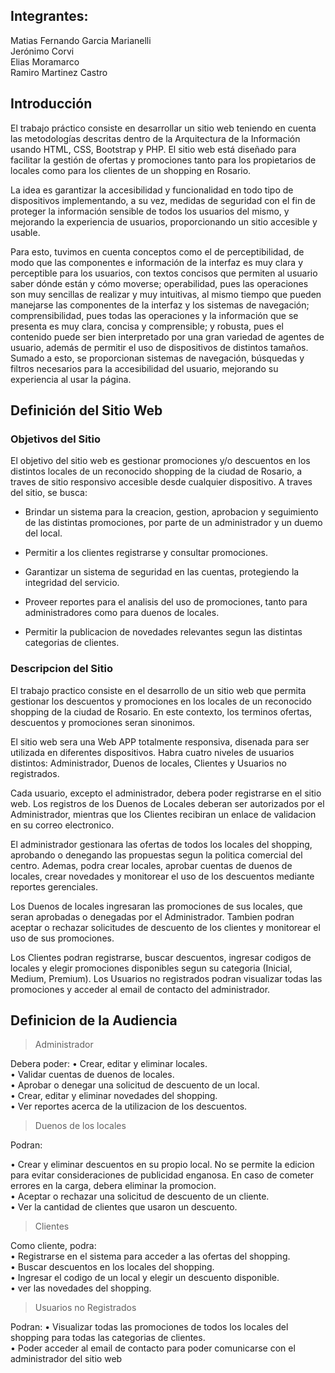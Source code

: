 ## Integrantes:

Matias Fernando Garcia Marianelli <br>
Jerónimo Corvi <br>
Elias Moramarco <br>
Ramiro Martinez Castro <br>

## Introducción

El trabajo práctico consiste en desarrollar un sitio web teniendo en cuenta las metodologías descritas dentro de la Arquitectura de la Información usando HTML, CSS, Bootstrap y PHP. El sitio web está diseñado para facilitar la gestión de ofertas y promociones tanto para los propietarios de locales como para los clientes de un shopping en Rosario.

La idea es garantizar la accesibilidad y funcionalidad en todo tipo de dispositivos implementando, a su vez, medidas de seguridad con el fin de proteger la información sensible de todos los usuarios del mismo, y mejorando la experiencia de usuarios, proporcionando un sitio accesible y usable.

Para esto, tuvimos en cuenta conceptos como el de perceptibilidad, de modo que las componentes e información de la interfaz es muy clara y perceptible para los usuarios, con textos concisos que permiten al usuario saber dónde están y cómo moverse; operabilidad, pues las operaciones son muy sencillas de realizar y muy intuitivas, al mismo tiempo que pueden manejarse las componentes de la interfaz y los sistemas de navegación; comprensibilidad, pues todas las operaciones y la información que se presenta es muy clara, concisa y comprensible; y robusta, pues el contenido puede ser bien interpretado por una gran variedad de agentes de usuario, además de permitir el uso de dispositivos de distintos tamaños. Sumado a esto, se proporcionan sistemas de navegación, búsquedas y filtros necesarios para la accesibilidad del usuario, mejorando su experiencia al usar la página.

## Definición del Sitio Web
### Objetivos del Sitio 
El objetivo del sitio web es gestionar promociones y/o descuentos en los distintos locales de un reconocido shopping de la ciudad de Rosario, a traves de sitio responsivo accesible desde cualquier dispositivo.
A traves del sitio, se busca:

- Brindar un sistema para la creacion, gestion, aprobacion y seguimiento de las distintas promociones, por parte de un administrador y un duemo del local.

-  Permitir a los clientes registrarse y consultar promociones.

- Garantizar un sistema de seguridad en las cuentas, protegiendo la integridad del servicio.

- Proveer reportes para el analisis del uso de promociones, tanto para administradores como para duenos de locales.

- Permitir la publicacion de novedades relevantes segun las distintas categorias de clientes.

### Descripcion del Sitio
El trabajo practico consiste en el desarrollo de un sitio web que permita gestionar los descuentos y promociones en los locales de un reconocido shopping de la ciudad de Rosario. En este contexto, los terminos ofertas, descuentos y promociones seran sinonimos.

El sitio web sera una Web APP totalmente responsiva, disenada para ser utilizada en diferentes dispositivos. Habra cuatro niveles de usuarios distintos: Administrador, Duenos de locales, Clientes y Usuarios no registrados.

Cada usuario, excepto el administrador, debera poder registrarse en el sitio web. Los registros de los Duenos de Locales deberan ser autorizados por el Administrador, mientras que los Clientes recibiran un enlace de validacion en su correo electronico.

El administrador gestionara las ofertas de todos los locales del shopping, aprobando o denegando las propuestas segun la politica comercial del centro. Ademas, podra crear locales, aprobar cuentas de duenos de locales, crear novedades y monitorear el uso de los descuentos mediante reportes gerenciales.

Los Duenos de locales ingresaran las promociones de sus locales, que seran aprobadas o denegadas por el Administrador. Tambien podran aceptar o rechazar solicitudes de descuento de los clientes y monitorear el uso de sus promociones.

Los Clientes podran registrarse, buscar descuentos, ingresar codigos de locales y elegir promociones disponibles segun su categoria (Inicial, Medium, Premium). Los Usuarios no registrados podran visualizar todas las promociones y acceder al email de contacto del administrador.

## Definicion de la Audiencia

> Administrador

Debera poder:
• Crear, editar y eliminar locales. <br>
• Validar cuentas de duenos de locales.<br>
• Aprobar o denegar una solicitud de descuento de un local.<br>
• Crear, editar y eliminar novedades del shopping.<br>
• Ver reportes acerca de la utilizacion de los descuentos.

> Duenos de los locales

Podran:

• Crear y eliminar descuentos en su propio local. No se permite la edicion para evitar consideraciones de publicidad enganosa. En caso de cometer errores en la carga, debera eliminar la promocion. <br>
• Aceptar o rechazar una solicitud de descuento de un cliente.<br>
• Ver la cantidad de clientes que usaron un descuento.

> Clientes

Como cliente, podra:<br>
• Registrarse en el sistema para acceder a las ofertas del shopping.<br>
• Buscar descuentos en los locales del shopping.<br>
• Ingresar el codigo de un local y elegir un descuento disponible.<br>
• ver las novedades del shopping.

> Usuarios no Registrados

Podran:
• Visualizar todas las promociones de todos los locales del shopping para todas las categorias de clientes.<br>
• Poder acceder al email de contacto para poder comunicarse con el administrador del sitio web



